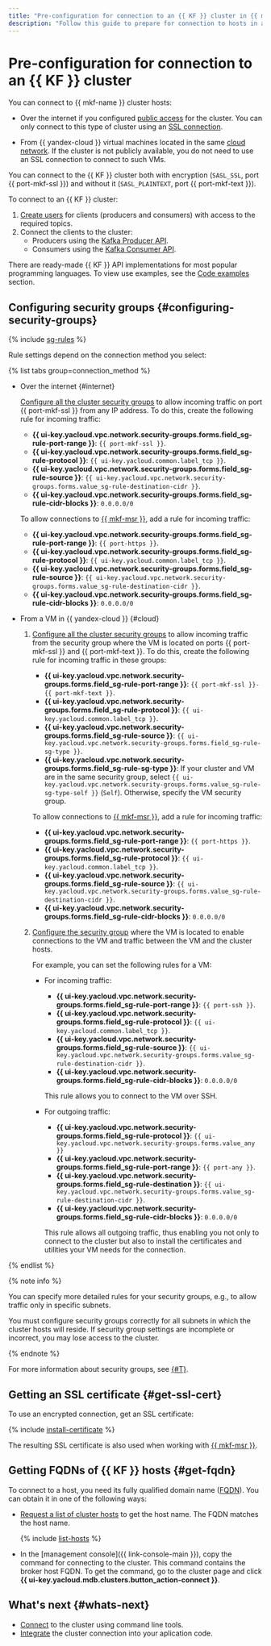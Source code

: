 ```yaml
---
title: "Pre-configuration for connection to an {{ KF }} cluster in {{ mkf-full-name }}"
description: "Follow this guide to prepare for connection to hosts in an {{ KF }} cluster."
---
```


# Pre-configuration for connection to an {{ KF }} cluster

You can connect to {{ mkf-name }} cluster hosts:

* Over the internet if you configured [public access](../cluster-update.md#change-sg-set) for the cluster. You can only connect to this type of cluster using an [SSL connection](#get-ssl-cert).


* From {{ yandex-cloud }} virtual machines located in the same [cloud network](../../../vpc/concepts/network.md). If the cluster is not publicly available, you do not need to use an SSL connection to connect to such VMs.



You can connect to the {{ KF }} cluster both with encryption (`SASL_SSL`, port {{ port-mkf-ssl }}) and without it (`SASL_PLAINTEXT`, port {{ port-mkf-text }}).


To connect to an {{ KF }} cluster:

1. [Create users](../cluster-accounts.md#create-account) for clients (producers and consumers) with access to the required topics.
1. Connect the clients to the cluster:
   * Producers using the [Kafka Producer API](https://kafka.apache.org/documentation/#producerapi).
   * Consumers using the [Kafka Consumer API](https://kafka.apache.org/documentation/#consumerapi).

There are ready-made {{ KF }} API implementations for most popular programming languages. To view use examples, see the [Code examples](code-examples.md) section.


## Configuring security groups {#configuring-security-groups}

{% include [sg-rules](../../../_includes/mdb/sg-rules-connect.md) %}

Rule settings depend on the connection method you select:

{% list tabs group=connection_method %}

- Over the internet {#internet}

   [Configure all the cluster security groups](../../../vpc/operations/security-group-add-rule.md) to allow incoming traffic on port {{ port-mkf-ssl }} from any IP address. To do this, create the following rule for incoming traffic:

   * **{{ ui-key.yacloud.vpc.network.security-groups.forms.field_sg-rule-port-range }}**: `{{ port-mkf-ssl }}`.
   * **{{ ui-key.yacloud.vpc.network.security-groups.forms.field_sg-rule-protocol }}**: `{{ ui-key.yacloud.common.label_tcp }}`.
   * **{{ ui-key.yacloud.vpc.network.security-groups.forms.field_sg-rule-source }}**: `{{ ui-key.yacloud.vpc.network.security-groups.forms.value_sg-rule-destination-cidr }}`.
   * **{{ ui-key.yacloud.vpc.network.security-groups.forms.field_sg-rule-cidr-blocks }}**: `0.0.0.0/0`

   To allow connections to [{{ mkf-msr }}](../../concepts/managed-schema-registry.md), add a rule for incoming traffic:

   * **{{ ui-key.yacloud.vpc.network.security-groups.forms.field_sg-rule-port-range }}**: `{{ port-https }}`.
   * **{{ ui-key.yacloud.vpc.network.security-groups.forms.field_sg-rule-protocol }}**: `{{ ui-key.yacloud.common.label_tcp }}`.
   * **{{ ui-key.yacloud.vpc.network.security-groups.forms.field_sg-rule-source }}**: `{{ ui-key.yacloud.vpc.network.security-groups.forms.value_sg-rule-destination-cidr }}`.
   * **{{ ui-key.yacloud.vpc.network.security-groups.forms.field_sg-rule-cidr-blocks }}**: `0.0.0.0/0`

- From a VM in {{ yandex-cloud }} {#cloud}

   1. [Configure all the cluster security groups](../../../vpc/operations/security-group-add-rule.md) to allow incoming traffic from the security group where the VM is located on ports {{ port-mkf-ssl }} and {{ port-mkf-text }}. To do this, create the following rule for incoming traffic in these groups:

      * **{{ ui-key.yacloud.vpc.network.security-groups.forms.field_sg-rule-port-range }}**: `{{ port-mkf-ssl }}-{{ port-mkf-text }}`.
      * **{{ ui-key.yacloud.vpc.network.security-groups.forms.field_sg-rule-protocol }}**: `{{ ui-key.yacloud.common.label_tcp }}`.
      * **{{ ui-key.yacloud.vpc.network.security-groups.forms.field_sg-rule-source }}**: `{{ ui-key.yacloud.vpc.network.security-groups.forms.field_sg-rule-sg-type }}`.
      * **{{ ui-key.yacloud.vpc.network.security-groups.forms.field_sg-rule-sg-type }}**: If your cluster and VM are in the same security group, select `{{ ui-key.yacloud.vpc.network.security-groups.forms.value_sg-rule-sg-type-self }}` (`Self`). Otherwise, specify the VM security group.

      To allow connections to [{{ mkf-msr }}](../../concepts/managed-schema-registry.md), add a rule for incoming traffic:

      * **{{ ui-key.yacloud.vpc.network.security-groups.forms.field_sg-rule-port-range }}**: `{{ port-https }}`.
      * **{{ ui-key.yacloud.vpc.network.security-groups.forms.field_sg-rule-protocol }}**: `{{ ui-key.yacloud.common.label_tcp }}`.
      * **{{ ui-key.yacloud.vpc.network.security-groups.forms.field_sg-rule-source }}**: `{{ ui-key.yacloud.vpc.network.security-groups.forms.value_sg-rule-destination-cidr }}`.
      * **{{ ui-key.yacloud.vpc.network.security-groups.forms.field_sg-rule-cidr-blocks }}**: `0.0.0.0/0`

   1. [Configure the security group](../../../vpc/operations/security-group-add-rule.md) where the VM is located to enable connections to the VM and traffic between the VM and the cluster hosts.

      For example, you can set the following rules for a VM:

      * For incoming traffic:
         * **{{ ui-key.yacloud.vpc.network.security-groups.forms.field_sg-rule-port-range }}**: `{{ port-ssh }}`.
         * **{{ ui-key.yacloud.vpc.network.security-groups.forms.field_sg-rule-protocol }}**: `{{ ui-key.yacloud.common.label_tcp }}`.
         * **{{ ui-key.yacloud.vpc.network.security-groups.forms.field_sg-rule-source }}**: `{{ ui-key.yacloud.vpc.network.security-groups.forms.value_sg-rule-destination-cidr }}`.
         * **{{ ui-key.yacloud.vpc.network.security-groups.forms.field_sg-rule-cidr-blocks }}**: `0.0.0.0/0`

         This rule allows you to connect to the VM over SSH.

      * For outgoing traffic:
         * **{{ ui-key.yacloud.vpc.network.security-groups.forms.field_sg-rule-protocol }}**: `{{ ui-key.yacloud.vpc.network.security-groups.forms.value_any }}`
         * **{{ ui-key.yacloud.vpc.network.security-groups.forms.field_sg-rule-port-range }}**: `{{ port-any }}`.
         * **{{ ui-key.yacloud.vpc.network.security-groups.forms.field_sg-rule-destination }}**: `{{ ui-key.yacloud.vpc.network.security-groups.forms.value_sg-rule-destination-cidr }}`.
         * **{{ ui-key.yacloud.vpc.network.security-groups.forms.field_sg-rule-cidr-blocks }}**: `0.0.0.0/0`

         This rule allows all outgoing traffic, thus enabling you not only to connect to the cluster but also to install the certificates and utilities your VM needs for the connection.

{% endlist %}

{% note info %}

You can specify more detailed rules for your security groups, e.g., to allow traffic only in specific subnets.

You must configure security groups correctly for all subnets in which the cluster hosts will reside. If security group settings are incomplete or incorrect, you may lose access to the cluster.

{% endnote %}

For more information about security groups, see [{#T}](../../concepts/network.md#security-groups).


## Getting an SSL certificate {#get-ssl-cert}

To use an encrypted connection, get an SSL certificate:

{% include [install-certificate](../../../_includes/mdb/mkf/install-certificate.md) %}

The resulting SSL certificate is also used when working with [{{ mkf-msr }}](../../concepts/managed-schema-registry.md).

## Getting FQDNs of {{ KF }} hosts {#get-fqdn}

To connect to a host, you need its fully qualified domain name ([FQDN](../../concepts/network.md#hostname)). You can obtain it in one of the following ways:

* [Request a list of cluster hosts](../cluster-hosts.md#list-hosts) to get the host name. The FQDN matches the host name.

   {% include [list-hosts](../../../_includes/mdb/mkf/list-hosts.md) %}

* In the [management console]({{ link-console-main }}), copy the command for connecting to the cluster. This command contains the broker host FQDN. To get the command, go to the cluster page and click **{{ ui-key.yacloud.mdb.clusters.button_action-connect }}**.

## What's next {#whats-next}

* [Connect](clients.md) to the cluster using command line tools.
* [Integrate](code-examples.md) the cluster connection into your aplication code.
